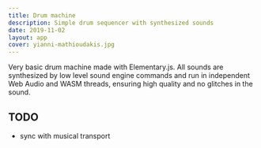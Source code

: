 ```yaml
---
title: Drum machine
description: Simple drum sequencer with synthesized sounds
date: 2019-11-02
layout: app
cover: yianni-mathioudakis.jpg
---
```


<client-only>
<audio-drums-sequencer class="m-2" />
</client-only>

Very basic drum machine made with Elementary.js. All sounds are synthesized by low level sound engine commands and run in independent Web Audio and WASM threads, ensuring high quality and no glitches in the sound.

## TODO

- sync with musical transport
